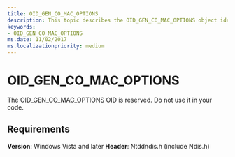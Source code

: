 ```yaml
---
title: OID_GEN_CO_MAC_OPTIONS
description: This topic describes the OID_GEN_CO_MAC_OPTIONS object identifier (OID).
keywords:
- OID_GEN_CO_MAC_OPTIONS
ms.date: 11/02/2017
ms.localizationpriority: medium
---
```


# OID_GEN_CO_MAC_OPTIONS

The OID_GEN_CO_MAC_OPTIONS OID is reserved. Do not use it in your code.

## Requirements

**Version**: Windows Vista and later
**Header**: Ntddndis.h (include Ndis.h)

